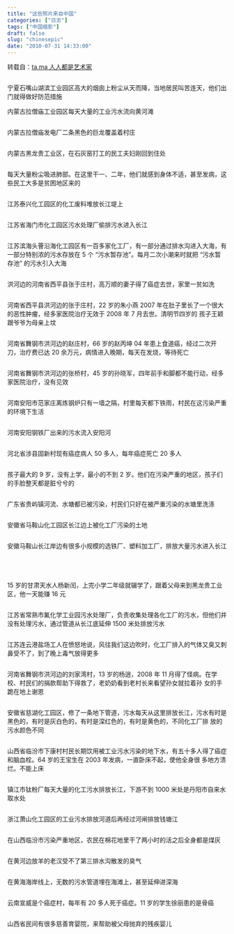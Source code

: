 ```yaml
---
title: "这些照片来自中国"
categories: ["日志"]
tags: ["中国缩影"]
draft: false
slug: "chinesepic"
date: "2010-07-31 14:33:00"
---
```


转载自：<a href="https://ta.md/1193/" target="_blank">ta.ma 人人都是艺术家 </a>
<div>
    <p><img src="https://dulei.si/files/43d29e24c3ba141bcd8474eec12bc9ea.jpg" alt=""></p>
    <p > 宁夏石嘴山湖滨工业园区高大的烟囱上粉尘从天而降，当地居民叫苦连天，他们出门就得做好防范措施 <span></span> <img
            src="https://dulei.si/files/aee308f87e0afbd9489b79b67b3ae1b7.jpg" alt=""></p>
    <p > 内蒙古拉僧庙工业园区每天大量的工业污水流向黄河滩 </p>
    <p><img src="https://dulei.si/files/d5745301461341770941c76d0969e69f.jpg" alt=""></p>
    <p > 内蒙古拉僧庙发电厂二条黑色的巨龙覆盖着村庄 </p>
    <p><img src="https://dulei.si/files/4e233cbb33622b2066a9f88449e88800.jpg" alt=""></p>
    <p > 内蒙古黑龙贵工业区，在石灰窑打工的民工夫妇刚回到住处 </p>
    <p><img src="https://dulei.si/files/a1408ee0ed53591d2c49eef1ee159ee4.jpg" alt=""></p>
    <p > 每天大量粉尘吸进肺部。在这里干一、二年，他们就感到身体不适，甚至发病，这些民工大多是贫困地区来的 </p>
    <p><img src="https://dulei.si/files/1a82fdc5f004916ea8cd459b8c1798ee.jpg" alt=""></p>
    <p > 江苏泰兴化工园区的化工废料堆放长江堤上 </p>
    <p><img src="https://dulei.si/files/4c8e969a2b6a00dc61cae49c6a145614.jpg" alt=""></p>
    <p > 江苏省海门市化工园区污水处理厂偷排污水进入长江 </p>
    <p><img src="https://dulei.si/files/a3dc326f462a9dad8a2ce332688e7af5.jpg" alt=""></p>
    <p > 江苏滨海头罾沿海化工园区有一百多家化工厂，有一部分通过排水沟进入大海，有一部分特别浓的污水存放在 5 个 “污水暂存池”。每月二次小潮来时就把 “污水暂存池” 的污水引入大海 </p>
    <p><img src="https://dulei.si/files/b61ebf03252a016ee60d890c5f6f0031.jpg" alt=""></p>
    <p > 洪河边的河南省西平县张于庄村，高万顺的妻子得了癌症去世，家里一贫如洗 </p>
    <p><img src="https://dulei.si/files/fb81db37887dd097097298b11594fcf4.jpg" alt=""></p>
    <p > 河南省西平县洪河边的张于庄村，22 岁的朱小燕 2007 年在肚子里长了一个很大的恶性肿瘤，经多家医院治疗无效于 2008 年 7 月去世。清明节四岁的 孩子王颖跟爷爷为母亲上坟 </p>
    <p><img src="https://dulei.si/files/4282eb440d0a6cd44dbd1ffdac82e1b3.jpg" alt=""></p>
    <p > 河南省舞钢市洪河边的赵庄村，66 岁的赵丙坤 04 年患上食道癌，经过二次开刀，治疗费已达 20 余万元，病情进入晚期，每天在发烧，等待死亡 </p>
    <p><img src="https://dulei.si/files/9aa9f06fbb26b08af4b11f63fd1f6a1c.jpg" alt=""></p>
    <p > 河南省舞钢市洪河边的张桥村，45 岁的孙晓军，四年前手和脚都不能行动，经多家医院治疗，没有见效 </p>
    <p><img src="https://dulei.si/files/c776f4e8175d7d87571a16afa229b105.jpg" alt=""></p>
    <p > 河南安阳市范家庄离炼钢炉只有一墙之隔，村里每天都下铁雨，村民在这污染严重的环境下生活 </p>
    <p><img src="https://dulei.si/files/3a6c5f02a9e39acabe19638f1becf54e.jpg" alt=""></p>
    <p > 河南安阳钢铁厂出来的污水流入安阳河 </p>
    <p><img src="https://dulei.si/files/8d46d01922fac7002b11148f0ea995cf.jpg" alt=""></p>
    <p > 河北省涉县固新村现有癌症病人 50 多人，每年癌症死亡 20 多人 </p>
    <p><img src="https://dulei.si/files/0d27e459782e81e97d055dc4acd70dab.jpg" alt=""></p>
    <p > 孩子最大的 9 岁，没有上学，最小的不到 2 岁。他们在污染严重的地区，孩子们的手脸整天都是脏兮兮的 </p>
    <p><img src="https://dulei.si/files/a4ce0aec82dae23a3db61c98d747fed3.jpg" alt=""></p>
    <p > 广东省贵屿镇河流、水塘都已被污染，村民们只好在被严重污染的水塘里洗涤 </p>
    <p><img src="https://dulei.si/files/bfd86c5a15a5ecf407516d0254826e22.jpg" alt=""></p>
    <p > 安徽省马鞍山化工园区长江边上被化工厂污染的土地 </p>
    <p><img src="https://dulei.si/files/370759d4af4999eb2515705489011c9b.jpg" alt=""></p>
    <p > 安徽马鞍山长江岸边有很多小规模的选铁厂、塑料加工厂，排放大量污水进入长江 </p>
    <p><img src="https://dulei.si/files/5e9e8fa5e46602d7c18cf01b2dc7919b.jpg" alt=""></p>
    <p><img src="https://dulei.si/files/10cbeb043d639162392d1c1b46a01843.jpg" alt=""></p>
    <p><img src="https://dulei.si/files/2ff596e92b1256ed4ce5410f5a6ce0ee.jpg" alt=""></p>
    <p><img src="https://dulei.si/files/781e7d4eb0bb2f71e0d376203a45b1bd.jpg" alt=""></p>
    <p>15 岁的甘肃天水人杨新闰，上完小学二年级就辍学了，跟着父母来到黑龙贵工业区，他一天能赚 16 元 </p>
    <p><img src="https://dulei.si/files/b00203a4a881eb92a044cbe1808ed474.jpg" alt=""></p>
    <p > 江苏省常熟市氟化学工业园污水处理厂，负责收集处理各化工厂的污水，但他们并没有处理污水，通过管道从长江底延伸 1500 米处排放污水 </p>
    <p><img src="https://dulei.si/files/5f1d798f2565b256b0af0f705f65c61d.jpg" alt=""></p>
    <p > 江苏连云港盐场工人在愤怒地说，风往我们这边吹时，化工厂排入的气体又臭又刺鼻受不了，到了晚上毒气放得更多 </p>
    <p><img src="https://dulei.si/files/ebd53b96f378556ae432d0cf927c5143.jpg" alt=""></p>
    <p > 河南省舞钢市洪河边的刘家湾村，13 岁的杨逍，2008 年 11 月得了怪病。在学校、村民们的捐款帮助下得救了，老奶奶看到老村长来看望孙女就拉着孙 女的手跪在地上谢恩 </p>
    <p><img src="https://dulei.si/files/c631fa1a1721282da1816a6675a6e1b0.jpg" alt=""></p>
    <p > 安徽省慈湖化工园区，修了一条地下管道，污水每天从这里排放长江，污水有时是黑色的，有时是灰白色的，有时是深红色的，有时是黄色的，不同化工厂排 放的污水颜色不同 </p>
    <p><img src="https://dulei.si/files/6f9c6de883aebe0fbf32a7ad817cfda4.jpg" alt=""></p>
    <p > 山西省临汾市下康村村民长期饮用被工业污水污染的地下水，有五十多人得了癌症和脑血栓。64 岁的王宝生在 2003 年发病，一直卧床不起，使他全身很 多地方溃烂。不能上床 </p>
    <p><img src="https://dulei.si/files/d33ea560a34c4498664fb9f9a2eee67f.jpg" alt=""></p>
    <p > 镇江市钛粉厂每天大量的化工污水排放长江，下游不到 1000 米处是丹阳市自来水取水处 </p>
    <p><img src="https://dulei.si/files/169b3e6edfd3f62b0202b260771ef862.jpg" alt=""></p>
    <p > 浙江萧山化工园区的工业污水排放河道后再经过河闸排放钱塘江 </p>
    <p><img src="https://dulei.si/files/a84484d66b37f11c339deed12ed7c738.jpg" alt=""></p>
    <p > 在山西临汾市污染严重地区，农民在棉花地里干了两小时的活之后全身都是煤灰 </p>
    <p><img src="https://dulei.si/files/7c2edf7fbd08319601023a0681f678eb.jpg" alt=""></p>
    <p > 在黄河边放羊的老汉受不了第三排水沟散发的臭气 </p>
    <p><img src="https://dulei.si/files/e16c739e00b020b1ea2ff98dc1f6dc4a.jpg" alt=""></p>
    <p > 在黄海海岸线上，无数的污水管道埋在海滩上，甚至延伸进深海 </p>
    <p><img src="https://dulei.si/files/d654b4fe357609ef324c0732ed48cbc5.jpg" alt=""></p>
    <p > 云南宣威是个癌症村，每年有 20 多人死于癌症。11 岁的学生徐丽患的是骨癌 </p>
    <p><img src="https://dulei.si/files/ea52ad276b3e7dc86478ce134047b6ee.jpg" alt=""></p>
    <p > 山西省民间有很多慈善育婴院，来帮助被父母抛弃的残疾婴儿 </p>
</div>


